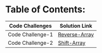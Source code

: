 # Table of Contents:


Code Challenges | Solution Link
------------ | -------------
Code Challenge-1 | [Reverse-Array](https://github.com/RubaBanat/data-structures-and-algorithms/blob/main/javascript/code-challenges/reverse-ll/array-reverse/array-reverse.js)
Code Challenge-2 | [Shift-Array]()
